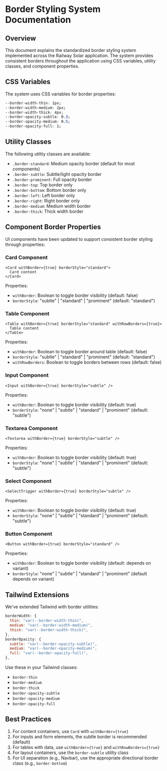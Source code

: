 # Border Styling System Documentation

## Overview

This document explains the standardized border styling system implemented across the Railway Solar application. The system provides consistent borders throughout the application using CSS variables, utility classes, and component properties.

## CSS Variables

The system uses CSS variables for border properties:

```css
--border-width-thin: 1px;
--border-width-medium: 2px;
--border-width-thick: 4px;
--border-opacity-subtle: 0.3;
--border-opacity-medium: 0.5;
--border-opacity-full: 1;
```

## Utility Classes

The following utility classes are available:

- `.border-standard`: Medium opacity border (default for most components)
- `.border-subtle`: Subtle/light opacity border
- `.border-prominent`: Full opacity border
- `.border-top`: Top border only
- `.border-bottom`: Bottom border only
- `.border-left`: Left border only
- `.border-right`: Right border only
- `.border-medium`: Medium width border
- `.border-thick`: Thick width border

## Component Border Properties

UI components have been updated to support consistent border styling through properties:

### Card Component

```tsx
<Card withBorder={true} borderStyle="standard">
  Card content
</Card>
```

Properties:

- `withBorder`: Boolean to toggle border visibility (default: false)
- `borderStyle`: "subtle" | "standard" | "prominent" (default: "standard")

### Table Component

```tsx
<Table withBorder={true} borderStyle="standard" withRowBorders={true}>
  Table content
</Table>
```

Properties:

- `withBorder`: Boolean to toggle border around table (default: false)
- `borderStyle`: "subtle" | "standard" | "prominent" (default: "standard")
- `withRowBorders`: Boolean to toggle borders between rows (default: false)

### Input Component

```tsx
<Input withBorder={true} borderStyle="subtle" />
```

Properties:

- `withBorder`: Boolean to toggle border visibility (default: true)
- `borderStyle`: "none" | "subtle" | "standard" | "prominent" (default: "subtle")

### Textarea Component

```tsx
<Textarea withBorder={true} borderStyle="subtle" />
```

Properties:

- `withBorder`: Boolean to toggle border visibility (default: true)
- `borderStyle`: "none" | "subtle" | "standard" | "prominent" (default: "subtle")

### Select Component

```tsx
<SelectTrigger withBorder={true} borderStyle="subtle" />
```

Properties:

- `withBorder`: Boolean to toggle border visibility (default: true)
- `borderStyle`: "none" | "subtle" | "standard" | "prominent" (default: "subtle")

### Button Component

```tsx
<Button withBorder={true} borderStyle="standard" />
```

Properties:

- `withBorder`: Boolean to toggle border visibility (default: depends on variant)
- `borderStyle`: "none" | "subtle" | "standard" | "prominent" (default depends on variant)

## Tailwind Extensions

We've extended Tailwind with border utilities:

```js
borderWidth: {
  thin: "var(--border-width-thin)",
  medium: "var(--border-width-medium)",
  thick: "var(--border-width-thick)",
},
borderOpacity: {
  subtle: "var(--border-opacity-subtle)",
  medium: "var(--border-opacity-medium)",
  full: "var(--border-opacity-full)",
},
```

Use these in your Tailwind classes:

- `border-thin`
- `border-medium`
- `border-thick`
- `border-opacity-subtle`
- `border-opacity-medium`
- `border-opacity-full`

## Best Practices

1. For content containers, use `Card` with `withBorder={true}`
2. For inputs and form elements, the subtle border is recommended (default)
3. For tables with data, use `withBorder={true}` and `withRowBorders={true}`
4. For layout containers, use the `border-subtle` utility class
5. For UI separation (e.g., Navbar), use the appropriate directional border class (e.g., `border-bottom`)
